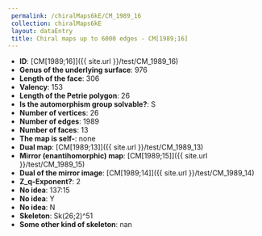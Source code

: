 ```yaml
--- 
 permalink: /chiralMaps6kE/CM_1989_16 
 collection: chiralMaps6kE
 layout: dataEntry
 title: Chiral maps up to 6000 edges - CM[1989;16]
---
```


- **ID**: [CM[1989;16]]({{ site.url }}/test/CM_1989_16)
- **Genus of the underlying surface**: 976
- **Length of the face**: 306
- **Valency**: 153
- **Length of the Petrie polygon**: 26
- **Is the automorphism group solvable?**: S
- **Number of vertices**: 26
- **Number of edges**: 1989
- **Number of faces**: 13
- **The map is self-**: none
- **Dual map**: [CM[1989;13]]({{ site.url }}/test/CM_1989_13)
- **Mirror (enantihomorphic) map**: [CM[1989;15]]({{ site.url }}/test/CM_1989_15)
- **Dual of the mirror image**: [CM[1989;14]]({{ site.url }}/test/CM_1989_14)
- **Z_q-Exponent?**: 2
- **No idea**:  137:15
- **No idea**: Y
- **No idea**: N
- **Skeleton**: Sk(26;2)^51
- **Some other kind of skeleton**: nan
